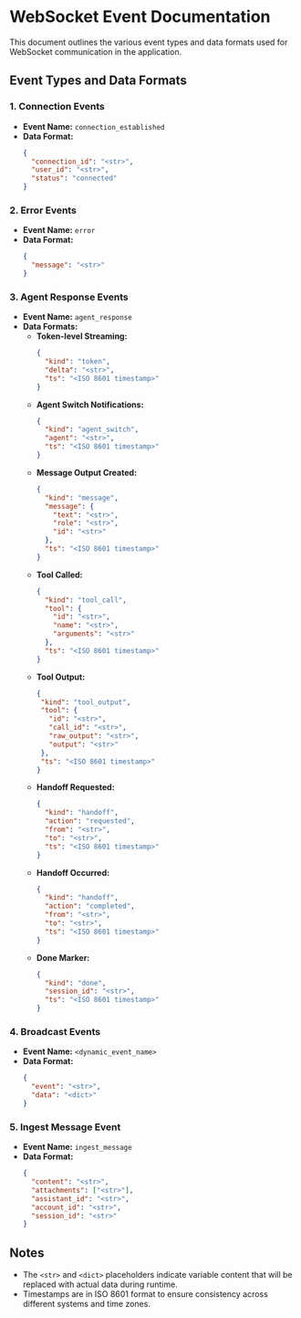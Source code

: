 # WebSocket Event Documentation

This document outlines the various event types and data formats used for WebSocket communication in the application.

## Event Types and Data Formats

### 1. Connection Events

- **Event Name:** `connection_established`
- **Data Format:**
  ```json
  {
    "connection_id": "<str>",
    "user_id": "<str>",
    "status": "connected"
  }
  ```

### 2. Error Events

- **Event Name:** `error`
- **Data Format:**
  ```json
  {
    "message": "<str>"
  }
  ```

### 3. Agent Response Events

- **Event Name:** `agent_response`
- **Data Formats:**
  - **Token-level Streaming:**
    ```json
    {
      "kind": "token",
      "delta": "<str>",
      "ts": "<ISO 8601 timestamp>"
    }
    ```
  - **Agent Switch Notifications:**
    ```json
    {
      "kind": "agent_switch",
      "agent": "<str>",
      "ts": "<ISO 8601 timestamp>"
    }
    ```
  - **Message Output Created:**
    ```json
    {
      "kind": "message",
      "message": {
        "text": "<str>",
        "role": "<str>",
        "id": "<str>"
      },
      "ts": "<ISO 8601 timestamp>"
    }
    ```
  - **Tool Called:**
    ```json
    {
      "kind": "tool_call",
      "tool": {
        "id": "<str>",
        "name": "<str>",
        "arguments": "<str>"
      },
      "ts": "<ISO 8601 timestamp>"
    }
    ```
  - **Tool Output:**
     ```json
    {
      "kind": "tool_output",
      "tool": {
        "id": "<str>",
        "call_id": "<str>",
        "raw_output": "<str>",
        "output": "<str>"
      },
      "ts": "<ISO 8601 timestamp>"
    }
  - **Handoff Requested:**
    ```json
    {
      "kind": "handoff",
      "action": "requested",
      "from": "<str>",
      "to": "<str>",
      "ts": "<ISO 8601 timestamp>"
    }
    ```
  - **Handoff Occurred:**
    ```json
    {
      "kind": "handoff",
      "action": "completed",
      "from": "<str>",
      "to": "<str>",
      "ts": "<ISO 8601 timestamp>"
    }
    ```
  - **Done Marker:**
    ```json
    {
      "kind": "done",
      "session_id": "<str>",
      "ts": "<ISO 8601 timestamp>"
    }
    ```

### 4. Broadcast Events

- **Event Name:** `<dynamic_event_name>`
- **Data Format:**
  ```json
  {
    "event": "<str>",
    "data": "<dict>"
  }
  ```

### 5. Ingest Message Event

- **Event Name:** `ingest_message`
- **Data Format:**
  ```json
  {
    "content": "<str>",
    "attachments": ["<str>"],
    "assistant_id": "<str>",
    "account_id": "<str>",
    "session_id": "<str>"
  }
  ```

## Notes

- The `<str>` and `<dict>` placeholders indicate variable content that will be replaced with actual data during runtime.
- Timestamps are in ISO 8601 format to ensure consistency across different systems and time zones.